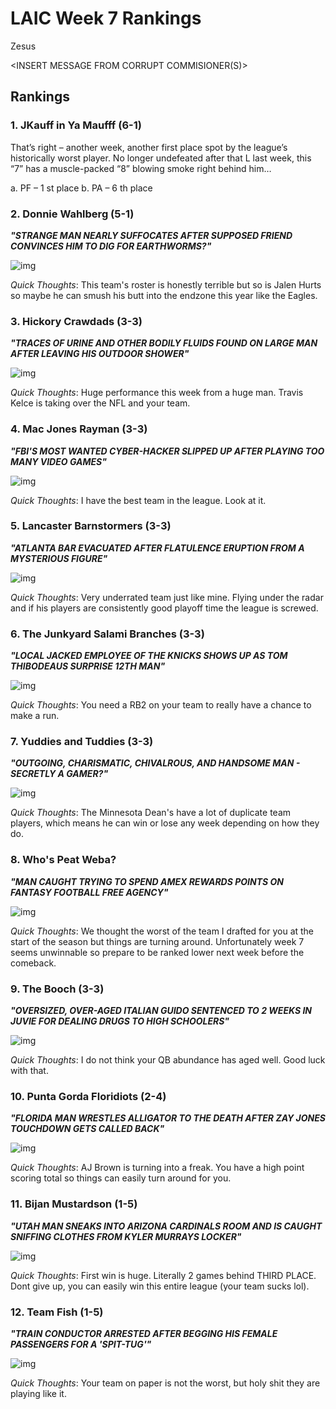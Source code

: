 # LAIC Week 7 Rankings

Zesus 

<INSERT MESSAGE FROM CORRUPT COMMISIONER(S)>

## Rankings

### 1. JKauff in Ya Maufff (6-1)

That’s right – another week, another first place spot by the
league’s historically worst player. No longer undefeated after that L last week, this “7”
has a muscle-packed “8” blowing smoke right behind him…

a. PF – 1 st place
b. PA – 6 th place

### 2. Donnie Wahlberg (5-1)

_**"STRANGE MAN NEARLY SUFFOCATES AFTER SUPPOSED FRIEND CONVINCES HIM TO DIG FOR EARTHWORMS?"**_

![img](assets/LAIC/Brandon.png)

_Quick Thoughts_: This team's roster is honestly terrible but so is Jalen Hurts so maybe he can smush his butt into the endzone this year like the Eagles. 

### 3. Hickory Crawdads (3-3)

_**"TRACES OF URINE AND OTHER BODILY FLUIDS FOUND ON LARGE MAN AFTER LEAVING HIS OUTDOOR SHOWER"**_

![img](assets/LAIC/Eric.png)

_Quick Thoughts_: Huge performance this week from a huge man. Travis Kelce is taking over the NFL and your team. 

### 4. Mac Jones Rayman (3-3) 

_**"FBI'S MOST WANTED CYBER-HACKER SLIPPED UP AFTER PLAYING TOO MANY VIDEO GAMES"**_

![img](assets/LAIC/Max.png)

_Quick Thoughts_: I have the best team in the league. Look at it.

### 5. Lancaster Barnstormers (3-3)

_**"ATLANTA BAR EVACUATED AFTER FLATULENCE ERUPTION FROM A MYSTERIOUS FIGURE"**_

![img](assets/LAIC/Daniel.png)

_Quick Thoughts_: Very underrated team just like mine. Flying under the radar and if his players are consistently good playoff time the league is screwed. 

### 6. The Junkyard Salami Branches (3-3)

_**"LOCAL JACKED EMPLOYEE OF THE KNICKS SHOWS UP AS TOM THIBODEAUS SURPRISE 12TH MAN"**_

![img](assets/LAIC/Zach.png)

_Quick Thoughts_: You need a RB2 on your team to really have a chance to make a run.

### 7. Yuddies and Tuddies (3-3)

_**"OUTGOING, CHARISMATIC, CHIVALROUS, AND HANDSOME MAN - SECRETLY A GAMER?"**_

![img](assets/LAIC/Dean.png)

_Quick Thoughts_: The Minnesota Dean's have a lot of duplicate team players, which means he can win or lose any week depending on how they do. 

### 8. Who's Peat Weba?

_**"MAN CAUGHT TRYING TO SPEND AMEX REWARDS POINTS ON FANTASY FOOTBALL FREE AGENCY"**_

![img](assets/LAIC/Jared.png)

_Quick Thoughts_: We thought the worst of the team I drafted for you at the start of the season but things are turning around. Unfortunately week 7 seems unwinnable so prepare to be ranked lower next week before the comeback. 

### 9. The Booch (3-3)

_**"OVERSIZED, OVER-AGED ITALIAN GUIDO SENTENCED TO 2 WEEKS IN JUVIE FOR DEALING DRUGS TO HIGH SCHOOLERS"**_

![img](assets/LAIC/Jake.png)

_Quick Thoughts_: I do not think your QB abundance has aged well. Good luck with that. 

### 10. Punta Gorda Floridiots (2-4) 

_**"FLORIDA MAN WRESTLES ALLIGATOR TO THE DEATH AFTER ZAY JONES TOUCHDOWN GETS CALLED BACK"**_

![img](assets/LAIC/Bruce.png)

_Quick Thoughts_: AJ Brown is turning into a freak. You have a high point scoring total so things can easily turn around for you. 

### 11. Bijan Mustardson (1-5)

_**"UTAH MAN SNEAKS INTO ARIZONA CARDINALS ROOM AND IS CAUGHT SNIFFING CLOTHES FROM KYLER MURRAYS LOCKER"**_

![img](assets/LAIC/Enrique.png)

_Quick Thoughts_: First win is huge. Literally 2 games behind THIRD PLACE. Dont give up, you can easily win this entire league (your team sucks lol). 

### 12. Team Fish (1-5)

_**"TRAIN CONDUCTOR ARRESTED AFTER BEGGING HIS FEMALE PASSENGERS FOR A 'SPIT-TUG'"**_

![img](assets/LAIC/Zicca.png)

_Quick Thoughts_: Your team on paper is not the worst, but holy shit they are playing like it. 


